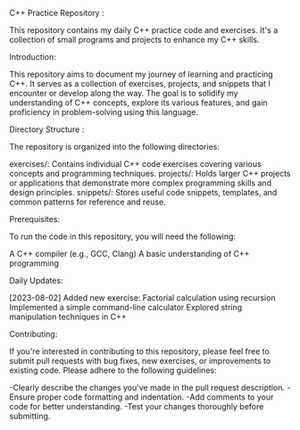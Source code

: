 C++ Practice Repository : 

This repository contains my daily C++ practice code and exercises. It's a collection of small programs and projects to enhance my C++ skills.

Introduction: 

This repository aims to document my journey of learning and practicing C++. It serves as a collection of exercises, projects, and snippets that I encounter or develop along the way. The goal is to solidify my understanding of C++ concepts, explore its various features, and gain proficiency in problem-solving using this language.

Directory Structure : 

The repository is organized into the following directories:

exercises/: Contains individual C++ code exercises covering various concepts and programming techniques.
projects/: Holds larger C++ projects or applications that demonstrate more complex programming skills and design principles.
snippets/: Stores useful code snippets, templates, and common patterns for reference and reuse.

Prerequisites:

To run the code in this repository, you will need the following:

A C++ compiler (e.g., GCC, Clang)
A basic understanding of C++ programming


Daily Updates:

[2023-08-02]
Added new exercise: Factorial calculation using recursion
Implemented a simple command-line calculator
Explored string manipulation techniques in C++


Contributing:

If you're interested in contributing to this repository, please feel free to submit pull requests with bug fixes, new exercises, or improvements to existing code. Please adhere to the following guidelines:

-Clearly describe the changes you've made in the pull request description.
-Ensure proper code formatting and indentation.
-Add comments to your code for better understanding.
-Test your changes thoroughly before submitting.
